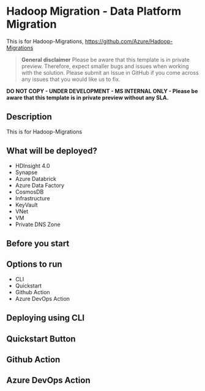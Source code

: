 # Hadoop Migration - Data Platform Migration
This is for Hadoop-Migrations, https://github.com/Azure/Hadoop-Migrations

> **General disclaimer** Please be aware that this template is in private preview. Therefore, expect smaller bugs and issues when working with the solution. Please submit an Issue in GitHub if you come across any issues that you would like us to fix.

**DO NOT COPY - UNDER DEVELOPMENT - MS INTERNAL ONLY - Please be aware that this template is in private preview without any SLA.**

## Description
This is for Hadoop-Migrations

## What will be deployed?
- HDInsight 4.0 
- Synapse
- Azure Databrick
- Azure Data Factory
- CosmosDB
- Infrastructure
 - KeyVault
 - VNet
 - VM
 - Private DNS Zone

## Before you start 

## Options to run
- CLI
- Quickstart
- Github Action
- Azure DevOps Action

## Deploying using CLI

## Quickstart Button

## Github Action

## Azure DevOps Action

